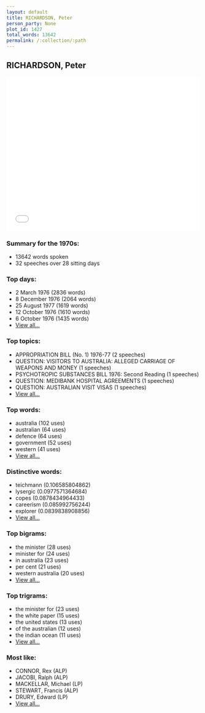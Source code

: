 ```yaml
---
layout: default
title: RICHARDSON, Peter
person_party: None
plot_id: 1427
total_words: 13642
permalink: /:collection/:path
---
```


## RICHARDSON, Peter

<iframe width="100%" height="400" frameborder="0" scrolling="no" src="//plot.ly/~wragge/1427.embed"></iframe>


### Summary for the 1970s:

* 13642 words spoken
* 32 speeches over 28 sitting days


### Top days:

* 2 March 1976 (2836 words)
* 8 December 1976 (2064 words)
* 25 August 1977 (1619 words)
* 12 October 1976 (1610 words)
* 6 October 1976 (1435 words)
* [View all...](days/)


### Top topics:

* APPROPRIATION BILL (No. 1) 1976-77 (2 speeches)
* QUESTION: VISITORS TO AUSTRALIA: ALLEGED CARRIAGE OF WEAPONS AND MONEY (1 speeches)
* PSYCHOTROPIC SUBSTANCES BILL 1976: Second Reading (1 speeches)
* QUESTION: MEDIBANK HOSPITAL AGREEMENTS (1 speeches)
* QUESTION: AUSTRALIAN VISIT VISAS (1 speeches)
* [View all...](topics/)


### Top words:

* australia (102 uses)
* australian (64 uses)
* defence (64 uses)
* government (52 uses)
* western (41 uses)
* [View all...](words/)


### Distinctive words:

* teichmann (0.106585804862)
* lysergic (0.0977571364684)
* copes (0.0878434964433)
* careerism (0.085992756244)
* explorer (0.0839838908856)
* [View all...](sig_words/)


### Top bigrams:

* the minister (28 uses)
* minister for (24 uses)
* in australia (23 uses)
* per cent (21 uses)
* western australia (20 uses)
* [View all...](bigrams/)


### Top trigrams:

* the minister for (23 uses)
* the white paper (15 uses)
* the united states (13 uses)
* of the australian (12 uses)
* the indian ocean (11 uses)
* [View all...](trigrams/)


### Most like:

* CONNOR, Rex (ALP)
* JACOBI, Ralph (ALP)
* MACKELLAR, Michael (LP)
* STEWART, Francis (ALP)
* DRURY, Edward (LP)
* [View all...](similarities/)

